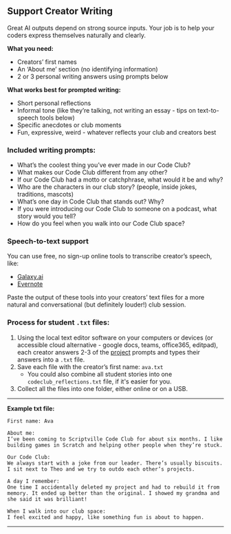## Support Creator Writing
Great AI outputs depend on strong source inputs. Your job is to help your coders express themselves naturally and clearly.

**What you need:**
* Creators’ first names  
* An ‘About me’ section (no identifying information)  
* 2 or 3 personal writing answers using prompts below

**What works best for prompted writing:**
* Short personal reflections  
* Informal tone (like they’re talking, not writing an essay - tips on text-to-speech tools below)  
* Specific anecdotes or club moments  
* Fun, expressive, weird - whatever reflects your club and creators best

### Included writing prompts:
* What’s the coolest thing you’ve ever made in our Code Club?  
* What makes our Code Club different from any other?  
* If our Code Club had a motto or catchphrase, what would it be and why?  
* Who are the characters in our club story? (people, inside jokes, traditions, mascots)  
* What’s one day in Code Club that stands out? Why?  
* If you were introducing our Code Club to someone on a podcast, what story would you tell?  
* How do you feel when you walk into our Code Club space?

### Speech-to-text support

You can use free, no sign-up online tools to transcribe creator’s speech, like:

* [Galaxy.ai](https://galaxy.ai/ai-transcription)  
* [Evernote](https://evernote.com/ai-transcribe)

Paste the output of these tools into your creators’ text files for a more natural and conversational (but definitely louder!) club session.

### Process for student `.txt` files:
1. Using the local text editor software on your computers or devices (or accessible cloud alternative - google docs, teams, office365, editpad), each creator answers 2-3 of the [project](http://rpf.io/ccpodcast) prompts and types their answers into a `.txt` file.  
2. Save each file with the creator’s first name: `ava.txt`  
   * You could also combine all student stories into one `codeclub_reflections.txt` file, if it's easier for you.  
3. Collect all the files into one folder, either online or on a USB.

---

**Example txt file:**

`First name: Ava`

`About me:`  
`I’ve been coming to Scriptville Code Club for about six months. I like building games in Scratch and helping other people when they’re stuck.`

`Our Code Club:`  
`We always start with a joke from our leader. There’s usually biscuits. I sit next to Theo and we try to outdo each other’s projects.`

`A day I remember:`  
`One time I accidentally deleted my project and had to rebuild it from memory. It ended up better than the original. I showed my grandma and she said it was brilliant!`

`When I walk into our club space:`  
`I feel excited and happy, like something fun is about to happen.` 

---
